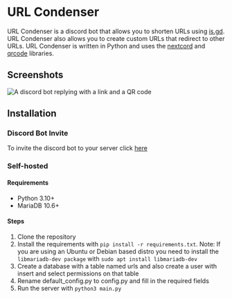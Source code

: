 # URL Condenser
URL Condenser is a discord bot that allows you to shorten URLs using [is.gd](https://is.gd). URL Condenser also allows you to create custom URLs that redirect to other URLs. URL Condenser is written in Python and uses the [nextcord](https://github.com/nextcord/nextcord) and [qrcode](https://github.com/lincolnloop/python-qrcode) libraries.
## Screenshots
![A discord bot replying with a link and a QR code](https://github.com/TheOctoGirl/URL-Condenser/assets/119755793/8bbf88ae-5abc-4f20-bf0b-79a238a88140)


## Installation

### Discord Bot Invite
To invite the discord bot to your server click [here](https://discord.com/api/oauth2/authorize?client_id=1105237323798556764&permissions=0&scope=bot)

### Self-hosted

#### Requirements
* Python 3.10+
* MariaDB 10.6+

#### Steps
1. Clone the repository
2. Install the requirements with `pip install -r requirements.txt`. Note: If you are using an Ubuntu or Debian based distro you need to install the `libmariadb-dev package` with `sudo apt install libmariadb-dev`
3. Create a database with a table named urls and also create a user with insert and select permissions on that table
4. Rename default_config.py to config.py and fill in the required fields
5. Run the server with `python3 main.py`
